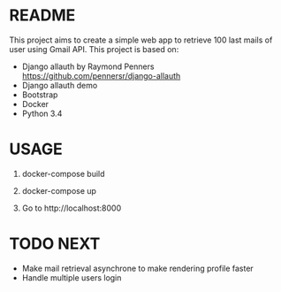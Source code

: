 # README

This project aims to create a simple web app to retrieve 100 last mails of user using Gmail API.
This project is based on:
- Django allauth by Raymond Penners https://github.com/pennersr/django-allauth
- Django allauth demo
- Bootstrap
- Docker
- Python 3.4

# USAGE

1) docker-compose build

2) docker-compose up

3) Go to http://localhost:8000


# TODO NEXT
- Make mail retrieval asynchrone to make rendering profile faster
- Handle multiple users login
